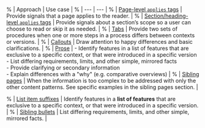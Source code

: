 % | Approach | Use case |
% | --- | --- |
% | [Page-level `applies` tags](/versions/content-patterns.md#page-level-applies-tags) | Provide signals that a page applies to the reader. |
% | [Section/heading-level `applies` tags](/versions/content-patterns.md#sectionheading-level-applies-tags) | Provide signals about a section’s scope so a user can choose to read or skip it as needed. |
% | [Tabs](/versions/content-patterns.md#tabs) | Provide two sets of procedures when one or more steps in a process differs between contexts or versions. |
% | [Callouts](/versions/content-patterns.md#callouts) | Draw attention to happy differences and basic clarifications. |
% | [Prose](/versions/content-patterns.md#prose) | - Identify features in a list of features that are exclusive to a specific context, or that were introduced in a specific version<br>- List differing requirements, limits, and other simple, mirrored facts<br>- Provide clarifying or secondary information<br>- Explain differences with a "why" (e.g. comparative overviews) |
% | [Sibling pages](/versions/content-patterns.md#sibling-pages) | When the information is too complex to be addressed with only the other content patterns. See specific examples in the sibling pages section. |

% | [List item suffixes](/versions/content-patterns.md#list-item-suffixes) | Identify features in a **list of features** that are exclusive to a specific context, or that were introduced in a specific version. |
% | [Sibling bullets](/versions/content-patterns.md#sibling-bullets) | List differing requirements, limits, and other simple, mirrored facts. |